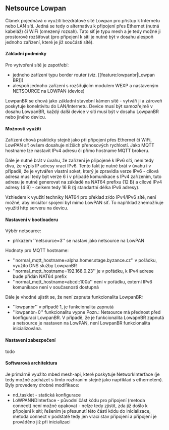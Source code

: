 ## Netsource Lowpan

Článek pojednává o využití bezdrátové sítě Lowpan pro přístup k Internetu nebo LAN síti. Jedná se tedy o alternativu k připojení přes Ethernet (nutná kabeláž) či WiFi (omezený rozsah). Tato síť je typu mesh a je tedy možné ji prostorově rozšiřovat (pro připojení k síti je nutné být v dosahu alespoň jednoho zařízení, které je již součástí sítě). 

#### Základní podmínky 

Pro vytvoření sítě je zapotřebí:
  * jednoho zařízení typu border router (viz. [[feature:lowpanbr|Lowpan BR]])
  * alespoň jednoho zařízení s rozšiřujícím modulem WEXP a nastaveným NETSOURCE na LOWPAN (device)

LowpanBR se chová jako základní stavební kámen sítě - vytváří ji a zároveň poskytuje konektivitu do LAN/Internetu. Device musí být samozřejmě v dosahu LowpanBR, každý další device v síti musí být v dosahu LowpanBR nebo jiného devicu.

#### Možnosti využití 

Zařízení chová prakticky stejně jako při připojení přes Ethernet či WiFi, LowPAN síť ovšem dosahuje nižších přenosových rychlostí. Jako MQTT hostname lze nastavit IPv4 adresu či přímo hostname MQTT brokeru. 

Dále je nutné brát v úvahu, že zařízení je připojené k IPv6 síti, není tedy divu, že výpis IP adresy vrací IPv6. Tento fakt je nutné brát v úvahu i v případě, že je vytvářen vlastní soket, který je zpravidla verze IPv6 - cílová adresa musí tedy být verze 6 i v případě komunikace s IPv4 zařízením, tuto adresu je nutné generovat na základě na NAT64 prefixu (12 B) a cílové IPv4 adresy (4 B) - celkem tedy 16 B (tj standartní délka IPv6 adresy).

Vzhledem k využití techniky NAT64 pro překlad z/do IPv4/IPv6 sítě, není možné, aby iniciátor spojení byl mimo LowPAN síť. To například znemožňuje využití http serveru na devicu. 

#### Nastavení v bootloaderu 

Výběr netsource:
  * příkazem ''netsource=3'' se nastaví jako netsource na LowPAN

Hodnoty pro MQTT hostname:
  * ''normal_mqtt_hostname=alpha.homer.stage.byzance.cz'' v pořádku, využito DNS služby LowpanBR
  * ''normal_mqtt_hostname=192.168.0.23'' je v pořádku, k IPv4 adrese bude přidán NAT64 prefix
  * ''normal_mqtt_hostname=abcd::100a'' není v pořádku, externí IPv6 komunikace není v současnosti dostupná

Dále je vhodné ujistit se, že není zapnuta funkcionalita LowpanBR:
  * ''lowpanbr'' v případě 1, je funkcionalita zapnutá
  * ''lowpanbr=0'' funkcionalitu vypne
Pozn.: Netsource má přednost před konfigurací LowpanBR. V případě, že je funkcionalita LowapnBR zapnutá a netsource je nastaven na LowPAN, není LowpanBR funkcionalita inicializována.

#### Nastavení zabezpečení 

todo

#### Softwarová architektura 
Je primárně využito mbed mesh-api, které poskytuje NetworkInterface (je tedy možné zacházet s tímto rozhraním stejně jako například s ethernetem). Byly provedeny drobné modifikace:
  * nd_tasklet - statická konfigurace
  * LoWPANNDInterface - původní část kódu pro připojení (metoda connect) není možné opakovat - nelze tedy zjistit, zda již došlo k připojení k síti; řešením je přesunutí této části kódu do inicializace, metoda connect v podstatě tedy jen vrací stav připojení a připojení je prováděno již při inicializaci